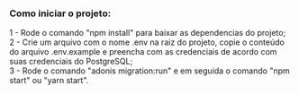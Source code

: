 ### Como iniciar o projeto:

1 - Rode o comando "npm install" para baixar as dependencias do projeto; <br/>
2 - Crie um arquivo com o nome .env na raiz do projeto, copie o conteúdo do arquivo .env.example e preencha com as credenciais de acordo com suas credenciais do PostgreSQL;<br/>
3 - Rode o comando "adonis migration:run" e em seguida o comando "npm start" ou "yarn start".
